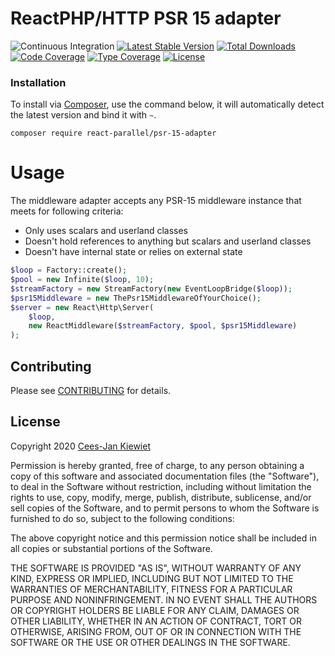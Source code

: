 # ReactPHP/HTTP PSR 15 adapter

![Continuous Integration](https://github.com/Reactphp-parallel/psr-15-adapter/workflows/Continuous%20Integration/badge.svg)
[![Latest Stable Version](https://poser.pugx.org/React-parallel/psr-15-adapter/v/stable.png)](https://packagist.org/packages/React-parallel/psr-15-adapter)
[![Total Downloads](https://poser.pugx.org/React-parallel/psr-15-adapter/downloads.png)](https://packagist.org/packages/React-parallel/psr-15-adapter)
[![Code Coverage](https://scrutinizer-ci.com/g/Reactphp-parallel/psr-15-adapter/badges/coverage.png?b=master)](https://scrutinizer-ci.com/g/Reactphp-parallel/psr-15-adapter/?branch=master)
[![Type Coverage](https://shepherd.dev/github/Reactphp-parallel/psr-15-adapter/coverage.svg)](https://shepherd.dev/github/Reactphp-parallel/psr-15-adapter)
[![License](https://poser.pugx.org/React-parallel/psr-15-adapter/license.png)](https://packagist.org/packages/React-parallel/psr-15-adapter)

### Installation ###

To install via [Composer](http://getcomposer.org/), use the command below, it will automatically detect the latest version and bind it with `~`.

```
composer require react-parallel/psr-15-adapter 
```

# Usage

The middleware adapter accepts any PSR-15 middleware instance that meets for following criteria:
* Only uses scalars and userland classes
* Doesn't hold references to anything but scalars and userland classes
* Doesn't have internal state or relies on external state

```php
$loop = Factory::create();
$pool = new Infinite($loop, 10);
$streamFactory = new StreamFactory(new EventLoopBridge($loop));
$psr15Middleware = new ThePsr15MiddlewareOfYourChoice();
$server = new React\Http\Server(
    $loop,
    new ReactMiddleware($streamFactory, $pool, $psr15Middleware)
);
```

## Contributing ##

Please see [CONTRIBUTING](CONTRIBUTING.md) for details.

## License ##

Copyright 2020 [Cees-Jan Kiewiet](http://wyrihaximus.net/)

Permission is hereby granted, free of charge, to any person
obtaining a copy of this software and associated documentation
files (the "Software"), to deal in the Software without
restriction, including without limitation the rights to use,
copy, modify, merge, publish, distribute, sublicense, and/or sell
copies of the Software, and to permit persons to whom the
Software is furnished to do so, subject to the following
conditions:

The above copyright notice and this permission notice shall be
included in all copies or substantial portions of the Software.

THE SOFTWARE IS PROVIDED "AS IS", WITHOUT WARRANTY OF ANY KIND,
EXPRESS OR IMPLIED, INCLUDING BUT NOT LIMITED TO THE WARRANTIES
OF MERCHANTABILITY, FITNESS FOR A PARTICULAR PURPOSE AND
NONINFRINGEMENT. IN NO EVENT SHALL THE AUTHORS OR COPYRIGHT
HOLDERS BE LIABLE FOR ANY CLAIM, DAMAGES OR OTHER LIABILITY,
WHETHER IN AN ACTION OF CONTRACT, TORT OR OTHERWISE, ARISING
FROM, OUT OF OR IN CONNECTION WITH THE SOFTWARE OR THE USE OR
OTHER DEALINGS IN THE SOFTWARE.
